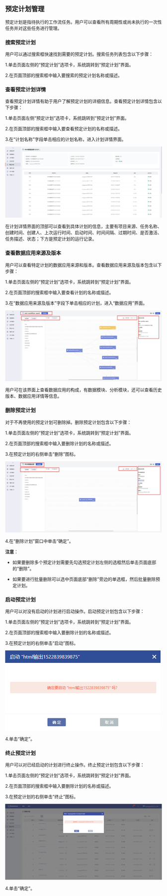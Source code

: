 ## 预定计划管理

预定计划是指待执行的工作流任务。用户可以查看所有周期性或尚未执行的一次性任务并对这些任务进行管理。

### 搜索预定计划

用户可以通过搜索框快速找到需要的预定计划。搜索任务列表包含以下步骤：

1.单击页面左侧的“预定计划”选项卡，系统跳转到“预定计划”界面。

2.在页面顶部的搜索框中输入要搜索的预定计划名称或描述。
  
### 查看预定计划详情

查看预定计划详情有助于用户了解预定计划的详细信息。查看预定计划详情包含以下步骤：

1.单击页面左侧“预定计划”选项卡，系统跳转到“预定计划”界面。

2.在页面顶部的搜索框中输入要查看预定计划的名称或描述。

3.在“计划名称”字段单击相应的计划名称，进入计划详情界面。

![](/assets/查看预定计划详情.png)

在计划详情界面的顶部可以查看到具体计划的信息，主要有项目来源、任务名称、创建时间、创建人、上次运行时间、启动时间、时间间隔、过期时间、是否激活、任务描述、状态；下方是预定计划的运行记录。

### 查看数据应用来源及版本

用户可以查看特定计划的数据应用来源和版本。查看数据应用来源及版本包含以下步骤：

1.单击页面左侧的“预定计划”选项卡，系统跳转到“预定计划”界面。

2.在页面顶部的搜索框中输入要查看计划的名称或描述。

3.在“数据应用来源及版本”字段下单击相应的计划，进入“数据应用”界面。

![](/assets/查看数据应用来源及版本_v2.png)

用户可在该界面上查看数据应用的构成，有数据模块、分析模块，还可以查看历史版本、数据应用详情等信息。

### 删除预定计划

对于不再使用的预定计划可删除掉。删除预定计划包含以下步骤：

1.单击页面左侧的“预定计划”选项卡，系统跳转到“预定计划”界面。

2.在页面顶部的搜索框中输入要删除计划的名称或描述。

3.在预定计划的右侧单击“删除”图标。

![](/assets/删除预定计划_v2.png)

4.在“删除计划”窗口中单击“确定”。

**注意**：

* 如果要删除多个预定计划需要先勾选预定计划左侧的选框然后单击页面底部的“删除”。

* 如果要进行批量删除可以选中页面底部“删除”旁边的单选框，然后批量删除预定计划。

### 启动预定计划

用户可以对没有启动的计划进行启动操作。启动预定计划包含以下步骤：

1.单击页面左侧的“预定计划”选项卡，系统跳转到“预定计划”界面。

2.在页面顶部的搜索框中输入要删除计划的名称或描述。

3.在预定计划的右侧单击“启动”图标。

![](/assets/启动预定计划_v2.png)

4.单击“确定”。

### 终止预定计划

用户可以对已经启动的计划进行终止操作。终止预定计划包含以下步骤：

1.单击页面左侧的“预定计划”选项卡，系统跳转到“预定计划”界面。

2.在页面顶部的搜索框中输入要删除计划的名称或描述。

3.在预定计划的右侧单击“终止”图标。

![](/assets/终止预定计划.png)

4.单击“确定”。




















